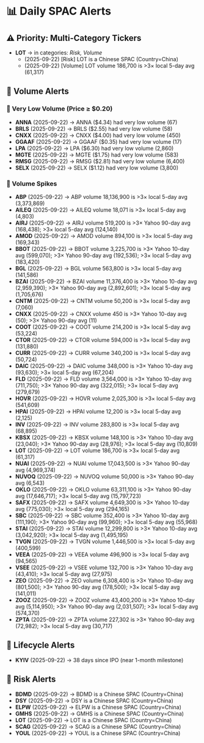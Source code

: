 # 📊 Daily SPAC Alerts

## ⚠️ Priority: Multi-Category Tickers

- **LOT** → in categories: *Risk, Volume*
  - (2025-09-22) [Risk] LOT is a Chinese SPAC (Country=China)
  - (2025-09-22) [Volume] LOT volume 186,700 is >3× local 5-day avg (61,317)

## 🔹 Volume Alerts

### 🔻 Very Low Volume (Price ≥ $0.20)

- **ANNA** (2025-09-22) → ANNA ($4.34) had very low volume (67)
- **BRLS** (2025-09-22) → BRLS ($2.55) had very low volume (58)
- **CNXX** (2025-09-22) → CNXX ($4.00) had very low volume (450)
- **GGAAF** (2025-09-22) → GGAAF ($0.35) had very low volume (17)
- **LPA** (2025-09-22) → LPA ($6.30) had very low volume (2,860)
- **MGTE** (2025-09-22) → MGTE ($1.75) had very low volume (583)
- **RMSG** (2025-09-22) → RMSG ($2.81) had very low volume (6,400)
- **SELX** (2025-09-22) → SELX ($1.12) had very low volume (3,800)

### 🚀 Volume Spikes

- **ABP** (2025-09-22) → ABP volume 18,136,900 is >3× local 5-day avg (3,373,869)
- **AILEQ** (2025-09-22) → AILEQ volume 18,071 is >3× local 5-day avg (4,803)
- **AIRJ** (2025-09-22) → AIRJ volume 519,200 is >3× Yahoo 90-day avg (168,438); >3× local 5-day avg (124,140)
- **AMOD** (2025-09-22) → AMOD volume 894,100 is >3× local 5-day avg (169,343)
- **BBOT** (2025-09-22) → BBOT volume 3,225,700 is >3× Yahoo 10-day avg (599,070); >3× Yahoo 90-day avg (192,536); >3× local 5-day avg (183,420)
- **BGL** (2025-09-22) → BGL volume 563,800 is >3× local 5-day avg (141,586)
- **BZAI** (2025-09-22) → BZAI volume 11,376,400 is >3× Yahoo 10-day avg (2,959,390); >3× Yahoo 90-day avg (2,892,601); >3× local 5-day avg (1,705,676)
- **CNTM** (2025-09-22) → CNTM volume 50,200 is >3× local 5-day avg (7,060)
- **CNXX** (2025-09-22) → CNXX volume 450 is >3× Yahoo 10-day avg (50); >3× Yahoo 90-day avg (11)
- **COOT** (2025-09-22) → COOT volume 214,200 is >3× local 5-day avg (53,224)
- **CTOR** (2025-09-22) → CTOR volume 594,000 is >3× local 5-day avg (131,880)
- **CURR** (2025-09-22) → CURR volume 340,200 is >3× local 5-day avg (50,724)
- **DAIC** (2025-09-22) → DAIC volume 348,000 is >3× Yahoo 10-day avg (93,630); >3× local 5-day avg (67,204)
- **FLD** (2025-09-22) → FLD volume 3,564,000 is >3× Yahoo 10-day avg (711,750); >3× Yahoo 90-day avg (322,015); >3× local 5-day avg (279,679)
- **HOVR** (2025-09-22) → HOVR volume 2,025,300 is >3× local 5-day avg (541,609)
- **HPAI** (2025-09-22) → HPAI volume 12,200 is >3× local 5-day avg (2,125)
- **INV** (2025-09-22) → INV volume 283,800 is >3× local 5-day avg (68,895)
- **KBSX** (2025-09-22) → KBSX volume 148,100 is >3× Yahoo 10-day avg (23,040); >3× Yahoo 90-day avg (28,976); >3× local 5-day avg (10,809)
- **LOT** (2025-09-22) → LOT volume 186,700 is >3× local 5-day avg (61,317)
- **NUAI** (2025-09-22) → NUAI volume 17,043,500 is >3× Yahoo 90-day avg (4,969,374)
- **NUVOQ** (2025-09-22) → NUVOQ volume 50,000 is >3× Yahoo 90-day avg (6,543)
- **OKLO** (2025-09-22) → OKLO volume 63,311,100 is >3× Yahoo 90-day avg (17,646,717); >3× local 5-day avg (15,797,723)
- **SAFX** (2025-09-22) → SAFX volume 4,649,300 is >3× Yahoo 10-day avg (775,030); >3× local 5-day avg (294,165)
- **SBC** (2025-09-22) → SBC volume 352,400 is >3× Yahoo 10-day avg (111,190); >3× Yahoo 90-day avg (99,960); >3× local 5-day avg (55,968)
- **STAI** (2025-09-22) → STAI volume 12,299,800 is >3× Yahoo 10-day avg (3,042,920); >3× local 5-day avg (1,495,195)
- **TVGN** (2025-09-22) → TVGN volume 1,446,500 is >3× local 5-day avg (400,599)
- **VEEA** (2025-09-22) → VEEA volume 496,900 is >3× local 5-day avg (94,565)
- **VSEE** (2025-09-22) → VSEE volume 132,700 is >3× Yahoo 10-day avg (43,410); >3× local 5-day avg (27,975)
- **ZEO** (2025-09-22) → ZEO volume 6,308,400 is >3× Yahoo 10-day avg (801,500); >3× Yahoo 90-day avg (178,500); >3× local 5-day avg (141,011)
- **ZOOZ** (2025-09-22) → ZOOZ volume 43,400,200 is >3× Yahoo 10-day avg (5,114,950); >3× Yahoo 90-day avg (2,031,507); >3× local 5-day avg (574,370)
- **ZPTA** (2025-09-22) → ZPTA volume 227,302 is >3× Yahoo 90-day avg (72,982); >3× local 5-day avg (30,717)

## 🔹 Lifecycle Alerts

- **KYIV** (2025-09-22) → 38 days since IPO (near 1-month milestone)

## 🔹 Risk Alerts

- **BDMD** (2025-09-22) → BDMD is a Chinese SPAC (Country=China)
- **DSY** (2025-09-22) → DSY is a Chinese SPAC (Country=China)
- **ELPW** (2025-09-22) → ELPW is a Chinese SPAC (Country=China)
- **GMHS** (2025-09-22) → GMHS is a Chinese SPAC (Country=China)
- **LOT** (2025-09-22) → LOT is a Chinese SPAC (Country=China)
- **SCAG** (2025-09-22) → SCAG is a Chinese SPAC (Country=China)
- **YOUL** (2025-09-22) → YOUL is a Chinese SPAC (Country=China)

